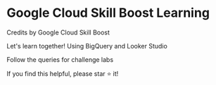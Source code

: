 # Google Cloud Skill Boost Learning
<p>Credits by Google Cloud Skill Boost</p>
<p>Let's learn together! Using BigQuery and Looker Studio</p>
<p>Follow the queries for challenge labs</p>
<p>If you find this helpful, please star ⭐ it!</p>
